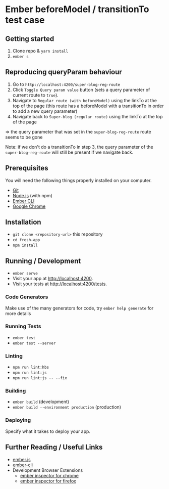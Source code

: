 # Ember beforeModel / transitionTo test case

## Getting started
1) Clone repo & `yarn install`
2) `ember s`

## Reproducing queryParam behaviour
1) Go to `http://localhost:4200/super-blog-reg-route`
2) Click `Toggle Query param value` button (sets a query parameter of current route to `true`).
3) Navigate to `Regular route (with beforeModel)` using the linkTo at the top of the page (this route has a beforeModel with a transitionTo in order to add a new query parameter)
4) Navigate back to `Super-blog (regular route)` using the linkTo at the top of the page

=> the query parameter that was set in the `super-blog-reg-route` route seems to be gone

Note: if we don't do a transitionTo in step 3, the query parameter of the `super-blog-reg-route` will still be present if we navigate back.

## Prerequisites

You will need the following things properly installed on your computer.

* [Git](https://git-scm.com/)
* [Node.js](https://nodejs.org/) (with npm)
* [Ember CLI](https://ember-cli.com/)
* [Google Chrome](https://google.com/chrome/)

## Installation

* `git clone <repository-url>` this repository
* `cd fresh-app`
* `npm install`

## Running / Development

* `ember serve`
* Visit your app at [http://localhost:4200](http://localhost:4200).
* Visit your tests at [http://localhost:4200/tests](http://localhost:4200/tests).

### Code Generators

Make use of the many generators for code, try `ember help generate` for more details

### Running Tests

* `ember test`
* `ember test --server`

### Linting

* `npm run lint:hbs`
* `npm run lint:js`
* `npm run lint:js -- --fix`

### Building

* `ember build` (development)
* `ember build --environment production` (production)

### Deploying

Specify what it takes to deploy your app.

## Further Reading / Useful Links

* [ember.js](https://emberjs.com/)
* [ember-cli](https://ember-cli.com/)
* Development Browser Extensions
  * [ember inspector for chrome](https://chrome.google.com/webstore/detail/ember-inspector/bmdblncegkenkacieihfhpjfppoconhi)
  * [ember inspector for firefox](https://addons.mozilla.org/en-US/firefox/addon/ember-inspector/)
